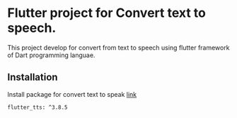 # Flutter project for Convert text to speech.
This project develop for convert from text to speech using flutter framework of Dart programming languae.

## Installation
Install package for convert text to speak [link](https://pub.dev/packages/flutter_tts)
```
flutter_tts: ^3.8.5
```
